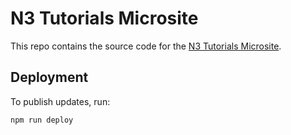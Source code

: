 # N3 Tutorials Microsite

This repo contains the source code for the [N3 Tutorials Microsite](https://ngdenterprise.com/neo-tutorials/index.html).

## Deployment

To publish updates, run:

    npm run deploy
